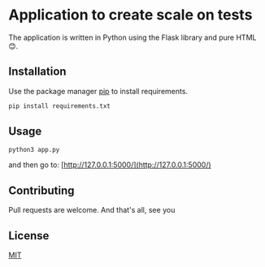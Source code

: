 # Application to create scale on tests

The application is written in Python using the Flask library and pure HTML😊.

## Installation

Use the package manager [pip](https://pip.pypa.io/en//) to install requirements.

```bash
pip install requirements.txt
```

## Usage

```
python3 app.py
```
and then go to: 
[http://127.0.0.1:5000/](http://127.0.0.1:5000/)

## Contributing
Pull requests are welcome. And that's all, see you

## License
[MIT](https://choosealicense.com/licenses/mit/)
